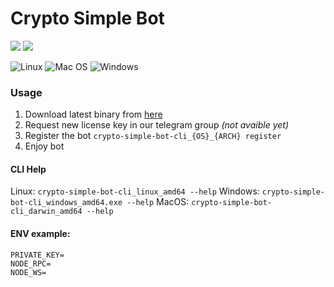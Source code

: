 # Crypto Simple Bot

![](https://img.shields.io/github/v/release/iamrekas/crypto-simple-bot?style=for-the-badge) ![](https://img.shields.io/github/release-date/iamrekas/crypto-simple-bot?style=for-the-badge)

![Linux](https://img.shields.io/badge/Linux-FCC624?style=for-the-badge&logo=linux&logoColor=black) ![Mac OS](https://img.shields.io/badge/mac%20os-000000?style=for-the-badge&logo=macos&logoColor=F0F0F0) ![Windows](https://img.shields.io/badge/Windows-0078D6?style=for-the-badge&logo=windows&logoColor=white)

### Usage
1. Download latest binary from [here](https://github.com/iamrekas/crypto-simple-bot/releases "here")
2. Request new license key in our telegram group *(not avaible yet)*
3. Register the bot `crypto-simple-bot-cli_{OS}_{ARCH} register`
4. Enjoy bot

#### CLI Help
Linux: `crypto-simple-bot-cli_linux_amd64 --help`
Windows: `crypto-simple-bot-cli_windows_amd64.exe --help`
MacOS: `crypto-simple-bot-cli_darwin_amd64 --help`

#### ENV example:
```
PRIVATE_KEY=
NODE_RPC=
NODE_WS=
```

